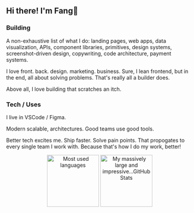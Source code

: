 ## Hi there! I'm Fang🦁

### Building

A non-exhaustive list of what I do: landing pages, web apps, data visualization, APIs, component libraries, primitives, design systems, screenshot-driven design, copywriting, code architecture, payment systems.

I love front. back. design. marketing. business. Sure, I lean frontend, but in the end, all about solving problems. That's really all a builder does.

Above all, I love building that scratches an itch.

### Tech / Uses

I live in VSCode / Figma.

Modern scalable, architectures. Good teams use good tools. 

Better tech excites me. Ship faster. Solve pain points. That propogates to every single team I work with. Because that's how I do my work, better!

<p align="center">
  <img height="140" src="https://github-readme-stats-armchair-traveller.vercel.app/api/top-langs/?username=armchair-traveller&layout=compact&hide=makefile&theme=nord" alt="Most used languages" />
  <img height="140" src="https://github-readme-stats-armchair-traveller.vercel.app/api?username=armchair-traveller&show_icons=true&count_private=true&hide=stars,prs&theme=nord" alt="My massively large and impressive...GitHub Stats" />
</p>

